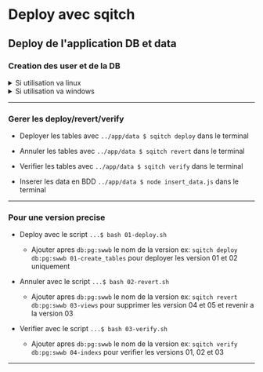 # Deploy avec sqitch

## Deploy de l'application DB et data

### Creation des user et de la DB

<details>
<summary>Si utilisation va linux</summary>

1. Dans le terminal `bash create_user.sh`

</details>

<details>
<summary>Si utilisation va windows</summary>

1. Se connecter via le terminal a psql `psql -U postgres`

2. Cree le user et la database a la mano (script dispo en commantaire dans le fichier ./create_user.sh) puis sortir de psql

</details>

---

### Gerer les deploy/revert/verify

- Deployer les tables avec `../app/data $ sqitch deploy` dans le terminal

- Annuler les tables avec `../app/data $ sqitch revert` dans le terminal

- Verifier les tables avec `../app/data $ sqitch verify` dans le terminal

- Inserer les data en BDD `../app/data $ node insert_data.js` dans le terminal

---

### Pour une version precise

- Deploy avec le script `...$ bash 01-deploy.sh`
  - Ajouter apres `db:pg:swwb` le nom de la version ex: `sqitch deploy db:pg:swwb 01-create_tables` pour deployer les version 01 et 02 uniquement

- Annuler avec le script `...$ bash 02-revert.sh`
  - Ajouter apres `db:pg:swwb` le nom de la version ex: `sqitch revert db:pg:swwb 03-views` pour supprimer les version 04 et 05 et revenir a la version 03

- Verifier avec le script `...$ bash 03-verify.sh`
  - Ajouter apres `db:pg:swwb` le nom de la version ex: `sqitch verify db:pg:swwb 04-indexs` pour verifier les versions 01, 02 et 03

---
